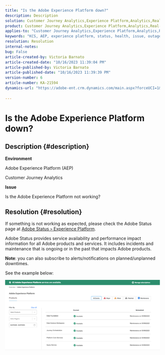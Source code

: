 ```yaml
---
title: "Is the Adobe Experience Platform down?"
description: Description
solution: Customer Journey Analytics,Experience Platform,Analytics,Real-time Customer Data Platform
product: Customer Journey Analytics,Experience Platform,Analytics,Real-time Customer Data Platform
applies-to: "Customer Journey Analytics,Experience Platform,Analytics,Real-time Customer Data Platform"
keywords: "KCS, AEP, experience platform, status, health, issue, outage, Customer Journey Analytics"
resolution: Resolution
internal-notes: 
bug: False
article-created-by: Victoria Barnato
article-created-date: "10/16/2023 11:39:04 PM"
article-published-by: Victoria Barnato
article-published-date: "10/16/2023 11:39:39 PM"
version-number: 6
article-number: KA-21594
dynamics-url: "https://adobe-ent.crm.dynamics.com/main.aspx?forceUCI=1&pagetype=entityrecord&etn=knowledgearticle&id=1bce492e-7d6c-ee11-8df0-6045bd006079"

---
```

# Is the Adobe Experience Platform down?

## Description {#description}


<b>Environment</b>

Adobe Experience Platform (AEP)

Customer Journey Analytics

<b>Issue</b>

Is the Adobe Experience Platform not working?


## Resolution {#resolution}


If something is not working as expected, please check the Adobe Status page at [Adobe Status `>`  Experience Platform](https://status.adobe.com/cloud/experience_platform#/).

Adobe Status provides service availability and performance impact information for all Adobe products and services. It includes incidents and maintenance that is ongoing or in the past that impacts Adobe products.

<b>Note</b>: you can also subscribe to alerts/notifications on planned/unplanned downtimes.

See the example below:

![](assets/dc4ebf6a-94b6-ed11-83fe-6045bd006a22.png)
